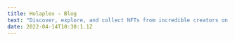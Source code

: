 ```yaml
---
title: Holaplex - Blog
text: "Discover, explore, and collect NFTs from incredible creators on Solana. Tools built by creators, for creators, owned by creators."
date: 2022-04-14T10:30:1.1Z
---
```

